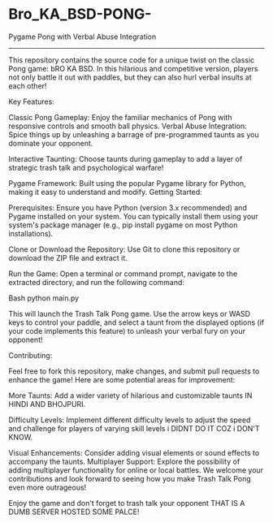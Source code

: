 # Bro_KA_BSD-PONG-
Pygame Pong with Verbal Abuse Integration
__________________________________________________________

This repository contains the source code for a unique twist on the classic Pong game: bRO KA BSD. In this hilarious and competitive version, players not only battle it out with paddles, but they can also hurl verbal insults at each other!

Key Features:

Classic Pong Gameplay: Enjoy the familiar mechanics of Pong with responsive controls and smooth ball physics.
Verbal Abuse Integration: Spice things up by unleashing a barrage of pre-programmed taunts as you dominate your opponent.

Interactive Taunting: Choose taunts during gameplay to add a layer of strategic trash talk and psychological warfare!

Pygame Framework: Built using the popular Pygame library for Python, making it easy to understand and modify.
Getting Started:

Prerequisites: Ensure you have Python (version 3.x recommended) and Pygame installed on your system. You can typically install them using your system's package manager (e.g., pip install pygame on most Python installations).

Clone or Download the Repository:  Use Git to clone this repository or download the ZIP file and extract it.

Run the Game:  Open a terminal or command prompt, navigate to the extracted directory, and run the following command:

Bash
python main.py

This will launch the Trash Talk Pong game. Use the arrow keys or WASD keys to control your paddle, and select a taunt from the displayed options (if your code implements this feature) to unleash your verbal fury on your opponent!

Contributing:

Feel free to fork this repository, make changes, and submit pull requests to enhance the game! Here are some potential areas for improvement:

More Taunts: Add a wider variety of hilarious and customizable taunts IN HINDI AND BHOJPURI.

Difficulty Levels: Implement different difficulty levels to adjust the speed and challenge for players of varying skill levels i DIDNT DO IT COZ i DON'T KNOW.

Visual Enhancements: Consider adding visual elements or sound effects to accompany the taunts.
Multiplayer Support: Explore the possibility of adding multiplayer functionality for online or local battles.
We welcome your contributions and look forward to seeing how you make Trash Talk Pong even more outrageous!


Enjoy the game and don't forget to trash talk your opponent THAT IS A DUMB SERVER HOSTED SOME PALCE!
